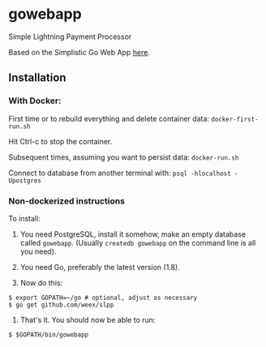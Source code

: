 # gowebapp

Simple Lightning Payment Processor

Based on the Simplistic Go Web App [here](https://grisha.org/blog/2017/04/27/simplistic-go-web-app/).

## Installation

### With Docker:

First time or to rebuild everything and delete container data: `docker-first-run.sh`

Hit Ctrl-c to stop the container.

Subsequent times, assuming you want to persist data: `docker-run.sh`

Connect to database from another terminal with: `psql -hlocalhost -Upostgres`

### Non-dockerized instructions

To install:

1. You need PostgreSQL, install it somehow, make an empty database
   called `gowebapp`. (Usually `createdb gowebapp` on the command line is
   all you need).

1. You need Go, preferably the latest version (1.8).

1. Now do this:

```
$ export GOPATH=~/go # optional, adjust as necessary
$ go get github.com/weex/slpp
```

1. That's it. You should now be able to run:
```
$ $GOPATH/bin/gowebapp
```
